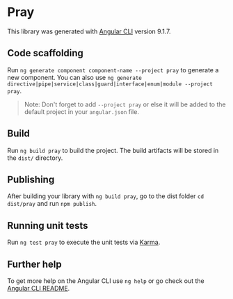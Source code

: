 # Pray

This library was generated with [Angular CLI](https://github.com/angular/angular-cli) version 9.1.7.

## Code scaffolding

Run `ng generate component component-name --project pray` to generate a new component. You can also use `ng generate directive|pipe|service|class|guard|interface|enum|module --project pray`.
> Note: Don't forget to add `--project pray` or else it will be added to the default project in your `angular.json` file. 

## Build

Run `ng build pray` to build the project. The build artifacts will be stored in the `dist/` directory.

## Publishing

After building your library with `ng build pray`, go to the dist folder `cd dist/pray` and run `npm publish`.

## Running unit tests

Run `ng test pray` to execute the unit tests via [Karma](https://karma-runner.github.io).

## Further help

To get more help on the Angular CLI use `ng help` or go check out the [Angular CLI README](https://github.com/angular/angular-cli/blob/master/README.md).
